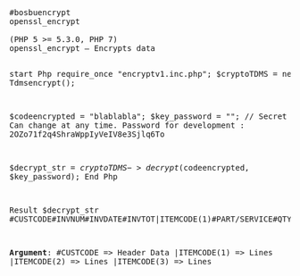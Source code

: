 <html>
<body>
<pre>  
#bosbuencrypt
openssl_encrypt<br>
(PHP 5 >= 5.3.0, PHP 7)
openssl_encrypt — Encrypts data

start Php
require_once "encryptv1.inc.php";
$cryptoTDMS = new Tdmsencrypt();

$codeencrypted = "blablabla";
$key_password = ""; // Secret Password. Can change at any time. Password for development : 2OZo71f2q4ShraWppIyVeIV8e3Sjlq6To

$decrypt_str = $cryptoTDMS->decrypt($codeencrypted, $key_password);
End Php

Result $decrypt_str
#CUSTCODE#INVNUM#INVDATE#INVTOT|ITEMCODE(1)#PART/SERVICE#QTY|ITEMCODE(2)#PART/SERVICE/QTY|ITEMCODE(3)#PART/SERVICE#QTY


<b>Argument</b>: 
#CUSTCODE => Header Data
|ITEMCODE(1) => Lines
|ITEMCODE(2) => Lines
|ITEMCODE(3) => Lines
</pre>
</body>

</html>

